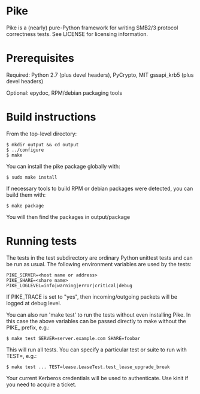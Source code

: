 Pike
====

Pike is a (nearly) pure-Python framework for writing SMB2/3 protocol correctness tests.
See LICENSE for licensing information.

Prerequisites
=============

Required: Python 2.7 (plus devel headers), PyCrypto, MIT gssapi_krb5 (plus devel headers)

Optional: epydoc, RPM/debian packaging tools

Build instructions
==================

From the top-level directory:

    $ mkdir output && cd output
    $ ../configure
    $ make

You can install the pike package globally with:

    $ sudo make install

If necessary tools to build RPM or debian packages were detected, you can
build them with:

    $ make package

You will then find the packages in output/package

Running tests
=============

The tests in the test subdirectory are ordinary Python unittest tests and
can be run as usual.  The following environment variables are used by
the tests:

    PIKE_SERVER=<host name or address>
    PIKE_SHARE=<share name>
    PIKE_LOGLEVEL=info|warning|error|critical|debug

If PIKE_TRACE is set to "yes", then incoming/outgoing packets
will be logged at debug level.

You can also run 'make test' to run the tests without even installing Pike.
In this case the above variables can be passed directly to make without
the PIKE_ prefix, e.g.:

    $ make test SERVER=server.example.com SHARE=foobar

This will run all tests.  You can specify a particular test or suite to run
with TEST=, e.g.:

    $ make test ... TEST=lease.LeaseTest.test_lease_upgrade_break

Your current Kerberos credentials will be used to authenticate.  Use
kinit if you need to acquire a ticket.
